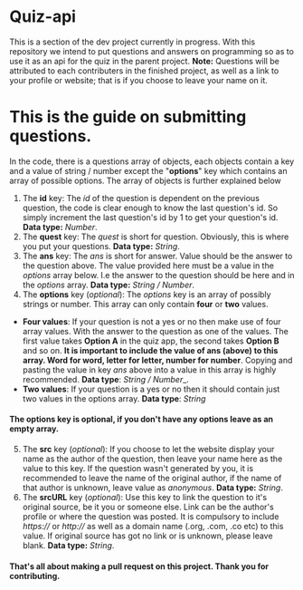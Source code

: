 # Quiz-api
This is a section of the dev project currently in progress. With this repository we intend to put questions and answers on programming so as to use it as an api for the quiz in the parent project.
__Note:__ Questions will be attributed to each contributers in the finished project, as well as a link to your profile or website; that is if you choose to leave your name on it.
# This is the guide on submitting questions.
In the code, there is a questions array of objects, each objects contain a key and a value of string / number except the "__options__" key which contains an array of possible options. The array of objects is further explained below
1. The __id__ key: The _id_ of the question is dependent on the previous question, the code is clear enough to know the last question's id. So simply increment the last question's id by 1 to get your question's id. __Data type:__ _Number_.
2. The __quest__ key: The _quest_ is short for question. Obviously, this is where you put your questions. __Data type:__ _String_.
3. The __ans__ key: The _ans_ is short for answer. Value should be the answer to the question above. The value provided here must be a value in the _options_ array below. I.e the answer to the question should be here and in the _options_ array. __Data type:__ _String / Number_.
4. The __options__ key (_optional_): The _options_ key is an array of possibly strings or number. This array can only contain __four__ or __two__ values.
+ __Four values__: If your question is not a yes or no then make use of four array values. With the answer to the question as one of the values. The first value takes __Option A__ in the quiz app, the second takes __Option B__ and so on. __It is important to include the value of ans (above) to this array. Word for word, letter for letter, number for number__. Copying and pasting the value in key _ans_ above into a value in this array is highly recommended. __Data type__: _String / Number__.
+ __Two values__: If your question is a yes or no then it should contain just two values in the options array. __Data type__: _String_
#### The options key is optional, if you don't have any options leave as an empty array.
5. The __src__ key (_optional_): If you choose to let the website display your name as the author of the question, then leave your name here as the value to this key. If the question wasn't generated by you, it is recommended to leave the name of the original author, if the name of that author is unknown, leave value as _anonymous_. __Data type:__ _String_.
6. The __srcURL__ key (_optional_): Use this key to link the question to it's original source, be it you or someone else. Link can be the author's profile or where the question was posted. It is compulsory to include _https://_ or _http://_ as well as a domain name (.org, .com, .co etc) to this value. If original source has got no link or is unknown, please leave blank. __Data type:__ _String_.
#### That's all about making a pull request on this project. Thank you for contributing.
